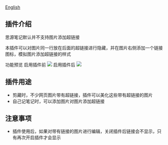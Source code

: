 [English](README.md)

## 插件介绍

思源笔记默认并不支持图片添加超链接

本插件可以对图片同一行放在后面的超链接进行隐藏，并在图片右侧添加一个链接图标，模拟图片添加超链接的样式

功能预览
启用插件前
![](https://fastly.jsdelivr.net/gh/Achuan-2/PicBed/assets/PixPin_2024-10-12_18-56-53-2024-10-12.png)
启用插件后
![](https://fastly.jsdelivr.net/gh/Achuan-2/PicBed/assets/PixPin_2024-10-12_19-32-16-2024-10-12.png)

## 插件用途
- 剪藏时，不少网页图片带有超链接，插件可以美化这些带有超链接的图片
- 自己记笔记时，可以添加图片对图片添加超链接

## 注意事项

- 插件使用后，如果对带有链接的图片进行编辑，关闭插件后链接会不显示，只有再次开启插件才会显示